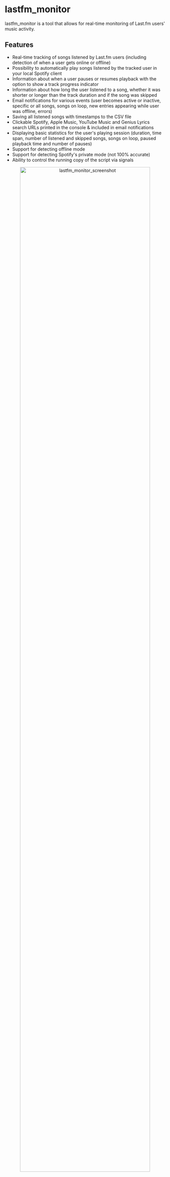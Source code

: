 # lastfm_monitor

lastfm_monitor is a tool that allows for real-time monitoring of Last.fm users' music activity.

## Features

- Real-time tracking of songs listened by Last.fm users (including detection of when a user gets online or offline)
- Possibility to automatically play songs listened by the tracked user in your local Spotify client
- Information about when a user pauses or resumes playback with the option to show a track progress indicator
- Information about how long the user listened to a song, whether it was shorter or longer than the track duration and if the song was skipped
- Email notifications for various events (user becomes active or inactive, specific or all songs, songs on loop, new entries appearing while user was offline, errors)
- Saving all listened songs with timestamps to the CSV file
- Clickable Spotify, Apple Music, YouTube Music and Genius Lyrics search URLs printed in the console & included in email notifications
- Displaying basic statistics for the user's playing session (duration, time span, number of listened and skipped songs, songs on loop, paused playback time and number of pauses)
- Support for detecting offline mode
- Support for detecting Spotify's private mode (not 100% accurate)
- Ability to control the running copy of the script via signals

<p align="center">
   <img src="./assets/lastfm_monitor.png" alt="lastfm_monitor_screenshot" width="90%"/>
</p>

## Change Log

Release notes can be found [here](RELEASE_NOTES.md)

## Requirements

The tool requires Python 3.9 or higher.

It uses [pyLast](https://github.com/pylast/pylast) library, also requires requests, python-dateutil and urllib3.

Optionally, you might want to install [Spotipy](https://github.com/spotipy-dev/spotipy), but it is required only for Spotify-related features.

It has been tested successfully on:
- macOS (Ventura, Sonoma & Sequoia)
- Linux:
   - Raspberry Pi OS (Bullseye & Bookworm)
   - Ubuntu 24
   - Rocky Linux (8.x, 9.x)
   - Kali Linux (2024, 2025)
- Windows (10 & 11)

It should work on other versions of macOS, Linux, Unix and Windows as well.

## Installation

Install the required Python packages:

```sh
python3 -m pip install requests python-dateutil urllib3 pylast
```

If you also want to use Spotify-related features, please install Spotipy:

```sh
python3 -m pip install spotipy
```

Or everything from requirements.txt:

```sh
pip3 install -r requirements.txt
```

Copy the *[lastfm_monitor.py](lastfm_monitor.py)* file to the desired location. 

You might want to add executable rights if on Linux/Unix/macOS:

```sh
chmod a+x lastfm_monitor.py
```

## Configuration

Edit the *[lastfm_monitor.py](lastfm_monitor.py)* file and change any desired configuration variables in the marked **CONFIGURATION SECTION** (all parameters have detailed description in the comments).

### Last.fm 'API key' and 'Shared secret'

Mandatory activity is to create your Last.fm **API key** and **Shared secret** by going to [https://www.last.fm/api/account/create](https://www.last.fm/api/account/create) (or get your existing one from [https://www.last.fm/api/accounts](https://www.last.fm/api/accounts))

Then change `LASTFM_API_KEY` and `LASTFM_API_SECRET` variables to respective values (or use **-u** and **-w** parameters).

### User privacy settings

In order to monitor Last.fm user activity, proper privacy settings need to be enabled on the monitored user account, i.e. in Last.fm *'Settings'* -> *'Privacy'* the *'Hide recent listening information'* setting should be disabled. Otherwise you will get this error message returned by the pyLast library: *'Login: User required to be logged in'*.

### Spotify client ID and secret (optional)

If you want to obtain the [track duration from Spotify](#getting-track-duration-from-spotify) (**-r** parameter) or use the [track_songs functionality](#automatic-playback-of-tracks-listened-to-by-the-user-in-the-spotify-client) (**-g** parameter) so the tool automatically plays the track listened by the user in your Spotify client, then you need to log in to Spotify Developer dashboard ([https://developer.spotify.com/dashboard](https://developer.spotify.com/dashboard)) and create a new application.

For the *'Redirect URL'*, you can use http://127.0.0.1:1234 (what we put here does not really matter as we are not using Authorization Code Flow, but Client Credentials Flow).

Select *'Web API'* for the API used and after it gets created put the value of *'Client ID'* and *'Client secret'* to `SP_CLIENT_ID` and `SP_CLIENT_SECRET` variables respectively.

You can also use **-z** parameter - specify it in the following format here: SP_CLIENT_ID:SP_CLIENT_SECRET, i.e. both values separated by colon.

The tool takes care of refreshing the access token so it should remain valid indefinitely.

### SMTP settings

If you want to use email notifications functionality you need to change the SMTP settings (host, port, user, password, sender, recipient) in the *[lastfm_monitor.py](lastfm_monitor.py)* file. If you leave the default settings then no notifications will be sent.

You can verify if your SMTP settings are correct by using **-y** parameter (the tool will try to send a test email notification):

```sh
./lastfm_monitor.py -y
```

### Other settings

All other variables can be left at their defaults, but feel free to experiment with it.

## Getting started

### List of supported parameters

To get the list of all supported parameters:

```sh
./lastfm_monitor.py -h
```

or 

```sh
python3 ./lastfm_monitor.py -h
```

### Monitoring mode

To monitor specific user activity, simply enter the Last.fm username as a parameter (**lastfm_username** in the example below):

```sh
./lastfm_monitor.py lastfm_username
```

If you have not changed `LASTFM_API_KEY` & `LASTFM_API_SECRET` variables in the *[lastfm_monitor.py](lastfm_monitor.py)* file, you can use **-u** and **-w** parameters:

```sh
./lastfm_monitor.py lastfm_username -u "your_lastfm_api_key" -w "your_lastfm_api_secret"
```
In case you plan to use to the feature to obtain the [track duration from Spotify](#getting-track-duration-from-spotify) (**-r** parameter) or use the [track_songs functionality](#automatic-playback-of-tracks-listened-to-by-the-user-in-the-spotify-client) (**-g** parameter), then if you have not defined values of `SP_CLIENT_ID` and `SP_CLIENT_SECRET` variables you can use **-z** parameter - specify it in the following format here: SP_CLIENT_ID:SP_CLIENT_SECRET, i.e. both values separated by colon:

```sh
./lastfm_monitor.py lastfm_username -z "your_spotify_app_client_id:your_spotify_app_client_secret"
```

The tool will run indefinitely and monitor the user until the script is interrupted (Ctrl+C) or terminated by other means.

You can monitor multiple Last.fm users by running multiple copies of the script.

It is recommended to use something like **tmux** or **screen** to keep the script running after you log out from the server (unless you are running it on your desktop).

The tool automatically saves its output to *lastfm_monitor_{username}.log* file (can be changed in the settings via `LF_LOGFILE` variable or disabled completely with **-d** parameter).

The tool also saves the last activity information (artist, track, timestamp) to *lastfm_{username}_last_activity.json file*, so it can be reused in case the tool needs to be restarted.

### Listing mode

There is another mode of the tool that prints the recently listened tracks for the user (**-l** parameter). You can also add the **-n** parameter to specify how many tracks should be displayed, by default it shows the last 30 tracks:

```sh
./lastfm_monitor.py -l lastfm_username -n 10
```

<p align="center">
   <img src="./assets/lastfm_monitor_listing.png" alt="lastfm_monitor_listing" width="95%"/>
</p>

You can use the **-l** functionality regardless if the monitoring is used or not (it does not interfere). 

## How to use other features

### Email notifications

If you want to receive email notifications when a user becomes active (**-a**), inactive (**-i**) and new entries appear when the user is offline (**-f**):

```sh
./lastfm_monitor.py lastfm_username -a -i -f
```

Make sure you defined your SMTP settings earlier (see [SMTP settings](#smtp-settings)).

Example email:

<p align="center">
   <img src="./assets/lastfm_monitor_email_notifications.png" alt="lastfm_monitor_email_notifications" width="90%"/>
</p>

If you also want to be notified each time a user listens to specific songs, you can use the **track_notification** functionality (**-t** parameter). 

To do this, you need to create a file containing a list of songs you want to track (one track and/or album per line). The file must be specified with the **-s** parameter. The tool checks if the listened track or album is in the file.

 Example file *lastfm_tracks_username*:

```
we fell in love in october
Like a Stone
Half Believing
Something Changed
I Will Be There
```

Then run the tool with **-t** and **-s** parameters:

```sh
./lastfm_monitor.py lastfm_username -t -s ./lastfm_tracks_username
```

If you want to receive email notifications for every listened song, use the **-j** parameter:

```sh
./lastfm_monitor.py lastfm_username -j
```

If you want to receive email notifications when a user listens to the same song on repeat, use the **-x** parameter:

```sh
./lastfm_monitor.py lastfm_username -x
```

### Saving listened songs to the CSV file

If you want to save all listened songs in the CSV file, use **-b** parameter with the name of the file (it will be automatically created if it does not exist):

```sh
./lastfm_monitor.py lastfm_username -b lastfm_tracks_username.csv
```

### Automatic playback of tracks listened to by the user in the Spotify client

If you want the tool to automatically play the tracks listened to by the user in your local Spotify client, use the **-g** parameter:

```sh
./lastfm_monitor.py lastfm_username -g
```

Your Spotify client needs to be installed & started for this feature to work.

In order to use this functionality you need to have Spotipy installed as described [here](#requirements) and properly defined Spotify client ID and secret values as described [here](#spotify-client-id-and-secret-optional).

The tool offers complete support for playing songs listened to by the tracked user under **Linux** and **macOS**. This means it will automatically play the changed track. It will also automatically pause and resume playback following the tracked user's actions. Additionally, it can pause or play an indicated track once the user becomes inactive (see the `SP_USER_GOT_OFFLINE_TRACK_ID` variable).

For **Windows**, it works in a semi-automatic way. If you have the Spotify client running and are not listening to any song, the first song will be played automatically, but for others it will only search and indicate the changed track in the Spotify client, requiring you to press the play button manually. I have not yet found a better way to handle this locally on Windows without using the remote Spotify Web API.

You can change the method used for playing the songs under Linux, macOS and Windows by modifying the respective variables in the *[lastfm_monitor.py](lastfm_monitor.py)* file.

For **macOS** change `SPOTIFY_MACOS_PLAYING_METHOD` variable to one of the following values:
-  "**apple-script**" (recommended, **default**)
-  "trigger-url"

For **Linux** change `SPOTIFY_LINUX_PLAYING_METHOD` variable to one of the following values:
- "**dbus-send**" (most common one, **default**)
- "qdbus"
- "trigger-url"

For **Windows** change `SPOTIFY_WINDOWS_PLAYING_METHOD` variable to one of the following values:
- "**start-uri**" (recommended, **default**)
- "spotify-cmd"
- "trigger-url"

The recommended defaults should work for most people.

### Progress indicator

If you want to see a nice progress indicator that shows the estimated position of what the user is currently listening to, use the **-p** parameter.

```sh
./lastfm_monitor.py lastfm_username -p
```

<p align="center">
   <img src="./assets/lastfm_monitor_progress_indicator.png" alt="lastfm_monitor_progress_indicator" width="90%"/>
</p>

For this functionality to work correctly, it is suggested to set the active check interval (**-k** parameter) to a low value (such as 2-5 seconds).

### Getting track duration from Spotify

If you want the tool to fetch track duration from Spotify instead of Last.fm, which very often reports the wrong duration (or none at all), then enable `USE_TRACK_DURATION_FROM_SPOTIFY` to **True** in the *[lastfm_monitor.py](lastfm_monitor.py)* file or use the **-r** parameter:

```sh
./lastfm_monitor.py lastfm_username -r
```

In order to use this functionality you need to have Spotipy installed as described [here](#requirements) and properly defined Spotify client ID and secret values as described [here](#spotify-client-id-and-secret-optional).

You will be able to tell if the track duration comes from Spotify as it has an S* suffix at the end (e.g. 3 minutes 42 seconds S*), while those coming from Last.fm have an L* (e.g. 2 minutes 13 seconds L*).

You can disable showing the track duration marks (L* S*) via the **-q** parameter.

```sh
./lastfm_monitor.py lastfm_username -r -q
```

Duration marks are not displayed if the functionality to retrieve track duration from Spotify is disabled.

### Check intervals and offline timer 

If you want to change the check interval when the user is offline to 10 seconds, use **-c** parameter and when the user is active to 2 seconds, use **-k** parameter:

```sh
./lastfm_monitor.py lastfm_username -c 10 -k 2
```

If you want to change the time required to mark the user as inactive to 2 mins (120 seconds), use **-o** parameter (the timer starts once the user stops playing the music):

```sh
./lastfm_monitor.py lastfm_username -o 120
```

### Controlling the script via signals (only macOS/Linux/Unix)

The tool has several signal handlers implemented which allow changing the behavior of the tool without needing to restart it with new parameters.

List of supported signals:

| Signal | Description |
| ----------- | ----------- |
| USR1 | Toggle email notifications when user gets active/inactive or new offline entries show up (-a, -i, -f) |
| USR2 | Toggle email notifications for every song (-j) |
| HUP  | Toggle showing of progress indicator (-p) |
| CONT | Toggle email notifications for tracked songs (-t) |
| PIPE | Toggle email notifications when user plays song on loop (-x) |
| TRAP | Increase the inactivity check timer (by 30 seconds) (-o) |
| ABRT | Decrease the inactivity check timer (by 30 seconds) (-o) |

So if you want to change the functionality of the running tool, just send the appropriate signal to the desired copy of the script.

I personally use the **pkill** tool. For example, to toggle the display of the progress indicator for a tool instance monitoring the *lastfm_username* user:

```sh
pkill -f -HUP "python3 ./lastfm_monitor.py lastfm_username"
```

As Windows supports limited number of signals, this functionality is available only on Linux/Unix/macOS.

### Private mode detection in Spotify

The script includes functionality to detect when private mode is potentially used in Spotify and even estimates the duration of its usage. It is enabled by default and is not configurable.

It is not 100% accurate. I have observed that when private mode is used, especially for extended periods, it often results in many duplicate entries being created in a Last.fm account after private mode is disabled. This leads to different tracks having the same start timestamp.

I suspect this is related to a bug in Spotify and mainly occurs when the user has Spotify on multiple devices.

However, keep in mind that this is not 100% accurate. I have observed duplicate entries even without private mode, but in such cases, the number of duplicate entries is limited. Therefore, do not treat it as something completely certain, but it is a pretty good indicator that private mode was used.

<p align="center">
   <img src="./assets/lastfm_monitor_private_mode.png" alt="lastfm_monitor_private_mode" width="90%"/>
</p>

### Other

Check other supported parameters using **-h**.

You can combine all the parameters mentioned earlier in monitoring mode (listing mode only supports **-l** and **-n**).

## Limitations

The tool has been tested with a Last.fm account integrated with scrobbling from the Spotify client. However it should work with other clients as well.

## Coloring log output with GRC

If you use [GRC](https://github.com/garabik/grc) and want to have the tool's log output properly colored you can use the configuration file available [here](grc/conf.monitor_logs)

Change your grc configuration (typically *.grc/grc.conf*) and add this part:

```
# monitoring log file
.*_monitor_.*\.log
conf.monitor_logs
```

Now copy the *conf.monitor_logs* to your *.grc* directory and lastfm_monitor log files should be nicely colored when using *grc* tool.

## License

This project is licensed under the GPLv3 - see the [LICENSE](LICENSE) file for details
